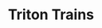 ---
layout: product
product_id: 7028174749758
id: 7028174749758
title: Triton Trains
body_html: >-
  <p><meta charset="utf-8"><span>Taken in New Jersey during the spring of
  2022.</span></p>

  <p><meta charset="utf-8">While waiting to be driven to the helipad for our helicopter trip, the sun peeking through the overcast skies lit up the perfectly aligned cargo trucks in the trainyard. Oddly enough, it's one of my favourite photos from the trip.</p>
vendor: Connell McCarthy
product_type: Posters, Prints, & Visual Artwork
created_at: 2022-07-22T11:57:47-04:00
handle: triton-trains
updated_at: 2022-11-23T20:05:38-05:00
published_at: 2022-07-22T12:01:02-04:00
template_suffix: ""
status: active
published_scope: global
tags: automobiles, batch-06, city, urban
admin_graphql_api_id: gid://shopify/Product/7028174749758
variants:
  - product_id: 7028174749758
    id: 39813197004862
    title: 8x10" / Full Colour
    price: "35.00"
    sku: CM-PP-B6-13-XXS-FC
    position: 1
    inventory_policy: continue
    compare_at_price: null
    fulfillment_service: manual
    inventory_management: shopify
    option1: 8x10"
    option2: Full Colour
    option3: null
    created_at: 2022-07-22T11:57:47-04:00
    updated_at: 2022-07-22T12:01:02-04:00
    taxable: true
    barcode: null
    grams: 208
    image_id: 29499968389182
    weight: 0.208
    weight_unit: kg
    inventory_item_id: 41909001388094
    inventory_quantity: 100
    old_inventory_quantity: 100
    requires_shipping: true
    admin_graphql_api_id: gid://shopify/ProductVariant/39813197004862
  - product_id: 7028174749758
    id: 39813197037630
    title: 8x10" / Black & White
    price: "35.00"
    sku: CM-PP-B6-13-XXS-FC
    position: 2
    inventory_policy: continue
    compare_at_price: null
    fulfillment_service: manual
    inventory_management: shopify
    option1: 8x10"
    option2: Black & White
    option3: null
    created_at: 2022-07-22T11:57:47-04:00
    updated_at: 2022-07-22T12:01:02-04:00
    taxable: true
    barcode: null
    grams: 208
    image_id: 29499968421950
    weight: 0.208
    weight_unit: kg
    inventory_item_id: 41909001420862
    inventory_quantity: 100
    old_inventory_quantity: 100
    requires_shipping: true
    admin_graphql_api_id: gid://shopify/ProductVariant/39813197037630
  - product_id: 7028174749758
    id: 39813197070398
    title: 8.5x11" / Full Colour
    price: "35.00"
    sku: CM-PP-B6-13-XS-FC
    position: 3
    inventory_policy: continue
    compare_at_price: null
    fulfillment_service: manual
    inventory_management: shopify
    option1: 8.5x11"
    option2: Full Colour
    option3: null
    created_at: 2022-07-22T11:57:47-04:00
    updated_at: 2022-07-22T12:01:03-04:00
    taxable: true
    barcode: null
    grams: 208
    image_id: 29499968389182
    weight: 0.208
    weight_unit: kg
    inventory_item_id: 41909001453630
    inventory_quantity: 100
    old_inventory_quantity: 100
    requires_shipping: true
    admin_graphql_api_id: gid://shopify/ProductVariant/39813197070398
  - product_id: 7028174749758
    id: 39813197103166
    title: 8.5x11" / Black & White
    price: "35.00"
    sku: CM-PP-B6-13-XS-BW
    position: 4
    inventory_policy: continue
    compare_at_price: null
    fulfillment_service: manual
    inventory_management: shopify
    option1: 8.5x11"
    option2: Black & White
    option3: null
    created_at: 2022-07-22T11:57:47-04:00
    updated_at: 2022-07-22T12:01:03-04:00
    taxable: true
    barcode: null
    grams: 208
    image_id: 29499968421950
    weight: 0.208
    weight_unit: kg
    inventory_item_id: 41909001486398
    inventory_quantity: 100
    old_inventory_quantity: 100
    requires_shipping: true
    admin_graphql_api_id: gid://shopify/ProductVariant/39813197103166
  - product_id: 7028174749758
    id: 39813197135934
    title: 13x19" / Full Colour
    price: "40.00"
    sku: CM-PP-B6-13-S-FC
    position: 5
    inventory_policy: continue
    compare_at_price: null
    fulfillment_service: manual
    inventory_management: shopify
    option1: 13x19"
    option2: Full Colour
    option3: null
    created_at: 2022-07-22T11:57:47-04:00
    updated_at: 2022-07-22T12:01:03-04:00
    taxable: true
    barcode: null
    grams: 208
    image_id: 29499968389182
    weight: 0.208
    weight_unit: kg
    inventory_item_id: 41909001519166
    inventory_quantity: 100
    old_inventory_quantity: 100
    requires_shipping: true
    admin_graphql_api_id: gid://shopify/ProductVariant/39813197135934
  - product_id: 7028174749758
    id: 39813197168702
    title: 13x19" / Black & White
    price: "40.00"
    sku: CM-PP-B6-13-S-BW
    position: 6
    inventory_policy: continue
    compare_at_price: null
    fulfillment_service: manual
    inventory_management: shopify
    option1: 13x19"
    option2: Black & White
    option3: null
    created_at: 2022-07-22T11:57:47-04:00
    updated_at: 2022-07-22T12:01:03-04:00
    taxable: true
    barcode: null
    grams: 208
    image_id: 29499968421950
    weight: 0.208
    weight_unit: kg
    inventory_item_id: 41909001551934
    inventory_quantity: 100
    old_inventory_quantity: 100
    requires_shipping: true
    admin_graphql_api_id: gid://shopify/ProductVariant/39813197168702
  - product_id: 7028174749758
    id: 39813197201470
    title: 16x20" / Full Colour
    price: "50.00"
    sku: CM-PP-B6-13-M-FC
    position: 7
    inventory_policy: continue
    compare_at_price: null
    fulfillment_service: manual
    inventory_management: shopify
    option1: 16x20"
    option2: Full Colour
    option3: null
    created_at: 2022-07-22T11:57:47-04:00
    updated_at: 2022-07-22T12:01:03-04:00
    taxable: true
    barcode: null
    grams: 208
    image_id: 29499968389182
    weight: 0.208
    weight_unit: kg
    inventory_item_id: 41909001584702
    inventory_quantity: 100
    old_inventory_quantity: 100
    requires_shipping: true
    admin_graphql_api_id: gid://shopify/ProductVariant/39813197201470
  - product_id: 7028174749758
    id: 39813197234238
    title: 16x20" / Black & White
    price: "50.00"
    sku: CM-PP-B6-13-M-BW
    position: 8
    inventory_policy: continue
    compare_at_price: null
    fulfillment_service: manual
    inventory_management: shopify
    option1: 16x20"
    option2: Black & White
    option3: null
    created_at: 2022-07-22T11:57:47-04:00
    updated_at: 2022-07-22T12:01:03-04:00
    taxable: true
    barcode: null
    grams: 208
    image_id: 29499968421950
    weight: 0.208
    weight_unit: kg
    inventory_item_id: 41909001617470
    inventory_quantity: 100
    old_inventory_quantity: 100
    requires_shipping: true
    admin_graphql_api_id: gid://shopify/ProductVariant/39813197234238
  - product_id: 7028174749758
    id: 39813197267006
    title: 20x24" / Full Colour
    price: "60.00"
    sku: CM-PP-B6-13-L-FC
    position: 9
    inventory_policy: continue
    compare_at_price: null
    fulfillment_service: manual
    inventory_management: shopify
    option1: 20x24"
    option2: Full Colour
    option3: null
    created_at: 2022-07-22T11:57:47-04:00
    updated_at: 2022-07-22T12:01:03-04:00
    taxable: true
    barcode: null
    grams: 208
    image_id: 29499968389182
    weight: 0.208
    weight_unit: kg
    inventory_item_id: 41909001650238
    inventory_quantity: 100
    old_inventory_quantity: 100
    requires_shipping: true
    admin_graphql_api_id: gid://shopify/ProductVariant/39813197267006
  - product_id: 7028174749758
    id: 39813197299774
    title: 20x24" / Black & White
    price: "60.00"
    sku: CM-PP-B6-13-L-BW
    position: 10
    inventory_policy: continue
    compare_at_price: null
    fulfillment_service: manual
    inventory_management: shopify
    option1: 20x24"
    option2: Black & White
    option3: null
    created_at: 2022-07-22T11:57:47-04:00
    updated_at: 2022-07-22T12:01:03-04:00
    taxable: true
    barcode: null
    grams: 208
    image_id: 29499968421950
    weight: 0.208
    weight_unit: kg
    inventory_item_id: 41909001683006
    inventory_quantity: 100
    old_inventory_quantity: 100
    requires_shipping: true
    admin_graphql_api_id: gid://shopify/ProductVariant/39813197299774
  - product_id: 7028174749758
    id: 39813197332542
    title: 20x30" / Full Colour
    price: "70.00"
    sku: CM-PP-B6-13-XL-FC
    position: 11
    inventory_policy: continue
    compare_at_price: null
    fulfillment_service: manual
    inventory_management: shopify
    option1: 20x30"
    option2: Full Colour
    option3: null
    created_at: 2022-07-22T11:57:47-04:00
    updated_at: 2022-07-22T12:01:03-04:00
    taxable: true
    barcode: null
    grams: 208
    image_id: 29499968389182
    weight: 0.208
    weight_unit: kg
    inventory_item_id: 41909001715774
    inventory_quantity: 100
    old_inventory_quantity: 100
    requires_shipping: true
    admin_graphql_api_id: gid://shopify/ProductVariant/39813197332542
  - product_id: 7028174749758
    id: 39813197365310
    title: 20x30" / Black & White
    price: "70.00"
    sku: CM-PP-B6-13-XL-BW
    position: 12
    inventory_policy: continue
    compare_at_price: null
    fulfillment_service: manual
    inventory_management: shopify
    option1: 20x30"
    option2: Black & White
    option3: null
    created_at: 2022-07-22T11:57:47-04:00
    updated_at: 2022-07-22T12:01:03-04:00
    taxable: true
    barcode: null
    grams: 208
    image_id: 29499968421950
    weight: 0.208
    weight_unit: kg
    inventory_item_id: 41909001748542
    inventory_quantity: 100
    old_inventory_quantity: 100
    requires_shipping: true
    admin_graphql_api_id: gid://shopify/ProductVariant/39813197365310
  - product_id: 7028174749758
    id: 39813197398078
    title: 24x36" / Full Colour
    price: "90.00"
    sku: CM-PP-B6-13-XXL-FC
    position: 13
    inventory_policy: continue
    compare_at_price: null
    fulfillment_service: manual
    inventory_management: shopify
    option1: 24x36"
    option2: Full Colour
    option3: null
    created_at: 2022-07-22T11:57:47-04:00
    updated_at: 2022-07-22T12:01:03-04:00
    taxable: true
    barcode: null
    grams: 208
    image_id: 29499968389182
    weight: 0.208
    weight_unit: kg
    inventory_item_id: 41909001781310
    inventory_quantity: 100
    old_inventory_quantity: 100
    requires_shipping: true
    admin_graphql_api_id: gid://shopify/ProductVariant/39813197398078
  - product_id: 7028174749758
    id: 39813197430846
    title: 24x36" / Black & White
    price: "90.00"
    sku: CM-PP-B6-13-XXL-BW
    position: 14
    inventory_policy: continue
    compare_at_price: null
    fulfillment_service: manual
    inventory_management: shopify
    option1: 24x36"
    option2: Black & White
    option3: null
    created_at: 2022-07-22T11:57:47-04:00
    updated_at: 2022-07-22T12:01:03-04:00
    taxable: true
    barcode: null
    grams: 208
    image_id: 29499968421950
    weight: 0.208
    weight_unit: kg
    inventory_item_id: 41909001814078
    inventory_quantity: 100
    old_inventory_quantity: 100
    requires_shipping: true
    admin_graphql_api_id: gid://shopify/ProductVariant/39813197430846
  - product_id: 7028174749758
    id: 39813197463614
    title: 30x40" / Full Colour
    price: "100.00"
    sku: CM-PP-B6-13-XXXL-FC
    position: 15
    inventory_policy: continue
    compare_at_price: null
    fulfillment_service: manual
    inventory_management: shopify
    option1: 30x40"
    option2: Full Colour
    option3: null
    created_at: 2022-07-22T11:57:47-04:00
    updated_at: 2022-07-22T12:01:03-04:00
    taxable: true
    barcode: null
    grams: 208
    image_id: 29499968389182
    weight: 0.208
    weight_unit: kg
    inventory_item_id: 41909001846846
    inventory_quantity: 100
    old_inventory_quantity: 100
    requires_shipping: true
    admin_graphql_api_id: gid://shopify/ProductVariant/39813197463614
  - product_id: 7028174749758
    id: 39813197496382
    title: 30x40" / Black & White
    price: "100.00"
    sku: CM-PP-B6-13-XXXL-BW
    position: 16
    inventory_policy: continue
    compare_at_price: null
    fulfillment_service: manual
    inventory_management: shopify
    option1: 30x40"
    option2: Black & White
    option3: null
    created_at: 2022-07-22T11:57:47-04:00
    updated_at: 2022-07-22T12:01:03-04:00
    taxable: true
    barcode: null
    grams: 208
    image_id: 29499968421950
    weight: 0.208
    weight_unit: kg
    inventory_item_id: 41909001879614
    inventory_quantity: 100
    old_inventory_quantity: 100
    requires_shipping: true
    admin_graphql_api_id: gid://shopify/ProductVariant/39813197496382
options:
  - product_id: 7028174749758
    id: 9035325636670
    name: Size
    position: 1
    values:
      - 8x10"
      - 8.5x11"
      - 13x19"
      - 16x20"
      - 20x24"
      - 20x30"
      - 24x36"
      - 30x40"
  - product_id: 7028174749758
    id: 9035325669438
    name: Color
    position: 2
    values:
      - Full Colour
      - Black & White
images:
  - product_id: 7028174749758
    id: 29499968389182
    position: 1
    created_at: 2022-07-22T11:57:56-04:00
    updated_at: 2022-07-22T11:58:00-04:00
    alt: null
    width: 1000
    height: 1500
    src: https://cdn.shopify.com/s/files/1/1624/2355/products/triton-trains-colour.jpg?v=1658505480
    variant_ids:
      - 39813197004862
      - 39813197070398
      - 39813197135934
      - 39813197201470
      - 39813197267006
      - 39813197332542
      - 39813197398078
      - 39813197463614
    admin_graphql_api_id: gid://shopify/ProductImage/29499968389182
  - product_id: 7028174749758
    id: 29499968421950
    position: 2
    created_at: 2022-07-22T11:57:57-04:00
    updated_at: 2022-07-22T11:58:00-04:00
    alt: null
    width: 1000
    height: 1500
    src: https://cdn.shopify.com/s/files/1/1624/2355/products/triton-trains-bw.jpg?v=1658505480
    variant_ids:
      - 39813197037630
      - 39813197103166
      - 39813197168702
      - 39813197234238
      - 39813197299774
      - 39813197365310
      - 39813197430846
      - 39813197496382
    admin_graphql_api_id: gid://shopify/ProductImage/29499968421950
  - product_id: 7028174749758
    id: 29499968454718
    position: 3
    created_at: 2022-07-22T11:57:57-04:00
    updated_at: 2022-07-22T11:58:00-04:00
    alt: null
    width: 2000
    height: 1800
    src: https://cdn.shopify.com/s/files/1/1624/2355/products/PAR_02_0001_88d14223-9d98-4e99-8a7a-7874e833d793.png?v=1658505480
    variant_ids: []
    admin_graphql_api_id: gid://shopify/ProductImage/29499968454718
  - product_id: 7028174749758
    id: 29846624665662
    position: 4
    created_at: 2022-11-23T20:05:38-05:00
    updated_at: 2022-11-23T20:05:38-05:00
    alt: null
    width: 1553
    height: 2330
    src: https://cdn.shopify.com/s/files/1/1624/2355/products/TritonTrains_Colour.jpg?v=1669251938
    variant_ids: []
    admin_graphql_api_id: gid://shopify/ProductImage/29846624665662
image:
  product_id: 7028174749758
  id: 29499968389182
  position: 1
  created_at: 2022-07-22T11:57:56-04:00
  updated_at: 2022-07-22T11:58:00-04:00
  alt: null
  width: 1000
  height: 1500
  src: https://cdn.shopify.com/s/files/1/1624/2355/products/triton-trains-colour.jpg?v=1658505480
  variant_ids:
    - 39813197004862
    - 39813197070398
    - 39813197135934
    - 39813197201470
    - 39813197267006
    - 39813197332542
    - 39813197398078
    - 39813197463614
  admin_graphql_api_id: gid://shopify/ProductImage/29499968389182

---